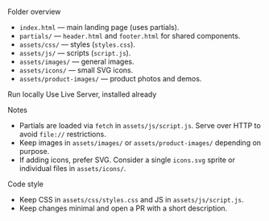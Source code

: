 Folder overview
- `index.html` — main landing page (uses partials).
- `partials/` — `header.html` and `footer.html` for shared components.
- `assets/css/` — styles (`styles.css`).
- `assets/js/` — scripts (`script.js`).
- `assets/images/` — general images.
- `assets/icons/` — small SVG icons.
- `assets/product-images/` — product photos and demos.

Run locally
Use Live Server, installed already

Notes
- Partials are loaded via `fetch` in `assets/js/script.js`. Serve over HTTP to avoid `file://` restrictions.
- Keep images in `assets/images/` or `assets/product-images/` depending on purpose.
- If adding icons, prefer SVG. Consider a single `icons.svg` sprite or individual files in `assets/icons/`.

Code style
- Keep CSS in `assets/css/styles.css` and JS in `assets/js/script.js`.
- Keep changes minimal and open a PR with a short description.
